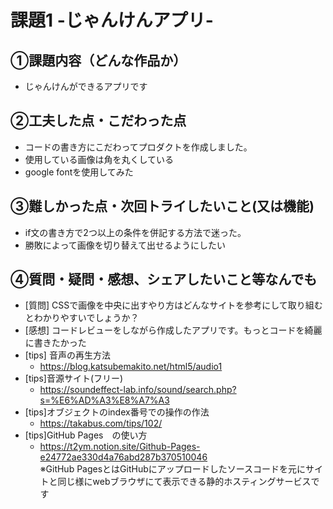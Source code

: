 # 課題1 -じゃんけんアプリ-

## ①課題内容（どんな作品か）
- じゃんけんができるアプリです

## ②工夫した点・こだわった点
- コードの書き方にこだわってプロダクトを作成しました。
- 使用している画像は角を丸くしている
- google fontを使用してみた

## ③難しかった点・次回トライしたいこと(又は機能)
- if文の書き方で2つ以上の条件を併記する方法で迷った。
- 勝敗によって画像を切り替えて出せるようにしたい

## ④質問・疑問・感想、シェアしたいこと等なんでも
- [質問] CSSで画像を中央に出すやり方はどんなサイトを参考にして取り組むとわかりやすいでしょうか？
- [感想] コードレビューをしながら作成したアプリです。もっとコードを綺麗に書きたかった
- [tips] 音声の再生方法
  - https://blog.katsubemakito.net/html5/audio1
- [tips]音源サイト(フリー)
  - https://soundeffect-lab.info/sound/search.php?s=%E6%AD%A3%E8%A7%A3
- [tips]オブジェクトのindex番号での操作の作法
  - https://takabus.com/tips/102/
- [tips]GitHub Pages　の使い方
  - https://t2ym.notion.site/Github-Pages-e24772ae330d4a76abd287b370510046 <br>※GitHub PagesとはGitHubにアップロードしたソースコードを元にサイトと同じ様にwebブラウザにて表示できる静的ホスティングサービスです
